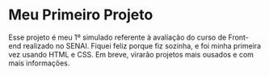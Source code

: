 # Meu Primeiro Projeto

Esse projeto é meu 1º simulado referente à avaliação do curso de Front-end realizado no SENAI.
Fiquei feliz porque fiz sozinha, e foi minha primeira vez usando HTML e CSS.
Em breve, virarão projetos mais ousados e com mais informações.
